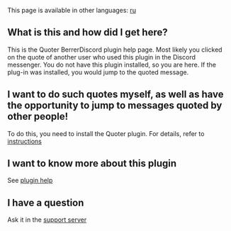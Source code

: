This page is available in other languages: [ru](link-stub.ru.md)

## What is this and how did I get here?
This is the Quoter BerrerDiscord plugin help page. Most likely you clicked on the quote of another user who used this plugin in the Discord messenger. You do not have this plugin installed, so you are here. If the plug-in was installed, you would jump to the quoted message.

## I want to do such quotes myself, as well as have the opportunity to jump to messages quoted by other people!
To do this, you need to install the Quoter plugin. For details, refer to [instructions](../../v1#installation)

## I want to know more about this plugin
See [plugin help](README.md)

## I have a question
Ask it in the [support server](https://discord.gg/MC5dJdE)